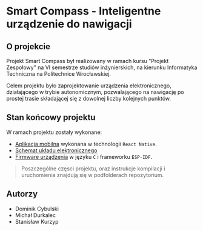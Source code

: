 # Smart Compass - Inteligentne urządzenie do nawigacji
## O projekcie
Projekt Smart Compass był realizowany w ramach kursu "Projekt Zespołowy" na VI semestrze studiów inżynierskich, na kierunku Informatyka Techniczna na Politechnice Wrocławskiej.

Celem projektu było zaprojektowanie urządzenia elektronicznego, działającego w trybie autonomicznym, pozwalającego na nawigację po prostej trasie składającej się z dowolnej liczby kolejnych punktów.

## Stan końcowy projektu
W ramach projektu zostały wykonane:
- [Aplikacja mobilna](https://github.com/durki007/smart-compass/tree/main/app) wykonana w technologii `React Native`. 
- [Schemat układu elektronicznego](https://github.com/durki007/smart-compass/tree/main/hardware)
- [Firmware urządzenia](https://github.com/durki007/smart-compass/tree/main/hardware) w języku `C` i frameworku `ESP-IDF`.

> Poszczególne częsci projektu, oraz instrukcje kompilacji i uruchomienia znajdują się w podfolderach repozytorium.

## Autorzy
- Dominik Cybulski
- Michał Durkalec
- Stanisław Kurzyp